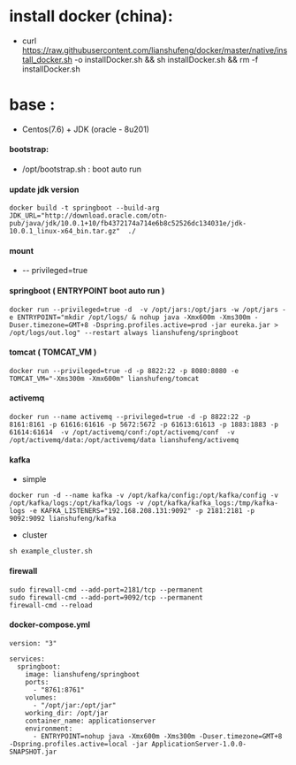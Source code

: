 # install docker (china): 
- curl https://raw.githubusercontent.com/lianshufeng/docker/master/native/install_docker.sh -o installDocker.sh && sh installDocker.sh && rm -f installDocker.sh

# base :  
- Centos(7.6) + JDK (oracle - 8u201) 


#### bootstrap:
- /opt/bootstrap.sh : boot auto run


#### update jdk version
```shell
docker build -t springboot --build-arg JDK_URL="http://download.oracle.com/otn-pub/java/jdk/10.0.1+10/fb4372174a714e6b8c52526dc134031e/jdk-10.0.1_linux-x64_bin.tar.gz"  ./ 
```

#### mount
- -- privileged=true

#### springboot ( ENTRYPOINT  boot auto run )
```shell
docker run --privileged=true -d  -v /opt/jars:/opt/jars -w /opt/jars -e ENTRYPOINT="mkdir /opt/logs/ & nohup java -Xmx600m -Xms300m -Duser.timezone=GMT+8 -Dspring.profiles.active=prod -jar eureka.jar > /opt/logs/out.log" --restart always lianshufeng/springboot
```

#### tomcat ( TOMCAT_VM )
```shell
docker run --privileged=true -d -p 8822:22 -p 8080:8080 -e TOMCAT_VM="-Xms300m -Xmx600m" lianshufeng/tomcat
```

#### activemq 
```shell
docker run --name activemq --privileged=true -d -p 8822:22 -p 8161:8161 -p 61616:61616 -p 5672:5672 -p 61613:61613 -p 1883:1883 -p 61614:61614  -v /opt/activemq/conf:/opt/activemq/conf  -v /opt/activemq/data:/opt/activemq/data lianshufeng/activemq
```


#### kafka 
- simple
```shell
docker run -d --name kafka -v /opt/kafka/config:/opt/kafka/config -v /opt/kafka/logs:/opt/kafka/logs -v /opt/kafka/kafka_logs:/tmp/kafka-logs -e KAFKA_LISTENERS="192.168.208.131:9092" -p 2181:2181 -p 9092:9092 lianshufeng/kafka
```
- cluster
```shell
sh example_cluster.sh
```




#### firewall
```shell
sudo firewall-cmd --add-port=2181/tcp --permanent 
sudo firewall-cmd --add-port=9092/tcp --permanent 
firewall-cmd --reload 
```


#### docker-compose.yml 
````shell
version: "3"

services:
  springboot:
    image: lianshufeng/springboot
    ports:
      - "8761:8761"
    volumes:
      - "/opt/jar:/opt/jar"
    working_dir: /opt/jar
    container_name: applicationserver
    environment:
      - ENTRYPOINT=nohup java -Xmx600m -Xms300m -Duser.timezone=GMT+8 -Dspring.profiles.active=local -jar ApplicationServer-1.0.0-SNAPSHOT.jar
````